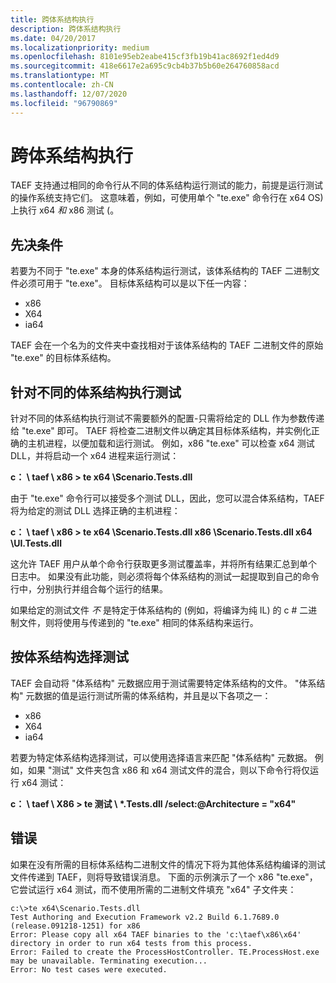 ```yaml
---
title: 跨体系结构执行
description: 跨体系结构执行
ms.date: 04/20/2017
ms.localizationpriority: medium
ms.openlocfilehash: 8101e95eb2eabe415cf3fb19b41ac8692f1ed4d9
ms.sourcegitcommit: 418e6617e2a695c9cb4b37b5b60e264760858acd
ms.translationtype: MT
ms.contentlocale: zh-CN
ms.lasthandoff: 12/07/2020
ms.locfileid: "96790869"
---
```

# <a name="cross-architecture-execution"></a>跨体系结构执行


TAEF 支持通过相同的命令行从不同的体系结构运行测试的能力，前提是运行测试的操作系统支持它们。 这意味着，例如，可使用单个 "te.exe" 命令行在 x64 OS) 上执行 x64 *和* x86 测试 (。

## <a name="span-idprerequisitesspanspan-idprerequisitesspanspan-idprerequisitesspanprerequisites"></a><span id="Prerequisites"></span><span id="prerequisites"></span><span id="PREREQUISITES"></span>先决条件


若要为不同于 "te.exe" 本身的体系结构运行测试，该体系结构的 TAEF 二进制文件必须可用于 "te.exe"。 目标体系结构可以是以下任一内容：

-   x86
-   X64
-   ia64

TAEF 会在一个名为的文件夹中查找相对于该体系结构的 TAEF 二进制文件的原始 "te.exe" 的目标体系结构。

## <a name="span-idexecuting_tests_for_a_different_architecturespanspan-idexecuting_tests_for_a_different_architecturespanspan-idexecuting_tests_for_a_different_architecturespanexecuting-tests-for-a-different-architecture"></a><span id="Executing_Tests_for_a_Different_Architecture"></span><span id="executing_tests_for_a_different_architecture"></span><span id="EXECUTING_TESTS_FOR_A_DIFFERENT_ARCHITECTURE"></span>针对不同的体系结构执行测试


针对不同的体系结构执行测试不需要额外的配置-只需将给定的 DLL 作为参数传递给 "te.exe" 即可。 TAEF 将检查二进制文件以确定其目标体系结构，并实例化正确的主机进程，以便加载和运行测试。 例如，x86 "te.exe" 可以检查 x64 测试 DLL，并将启动一个 x64 进程来运行测试：

**c： \\ taef \\ x86 &gt; te x64 \\Scenario.Tests.dll**

由于 "te.exe" 命令行可以接受多个测试 DLL，因此，您可以混合体系结构，TAEF 将为给定的测试 DLL 选择正确的主机进程：

**c： \\ taef \\ x86 &gt; te x64 \\Scenario.Tests.dll x86 \\Scenario.Tests.dll x64 \\UI.Tests.dll**

这允许 TAEF 用户从单个命令行获取更多测试覆盖率，并将所有结果汇总到单个日志中。 如果没有此功能，则必须将每个体系结构的测试一起提取到自己的命令行中，分别执行并组合每个运行的结果。

如果给定的测试文件 *不* 是特定于体系结构的 (例如，将编译为纯 IL) 的 c # 二进制文件，则将使用与传递到的 "te.exe" 相同的体系结构来运行。

## <a name="span-idselecting_tests_by_architecturespanspan-idselecting_tests_by_architecturespanspan-idselecting_tests_by_architecturespanselecting-tests-by-architecture"></a><span id="Selecting_Tests_by_Architecture"></span><span id="selecting_tests_by_architecture"></span><span id="SELECTING_TESTS_BY_ARCHITECTURE"></span>按体系结构选择测试


TAEF 会自动将 "体系结构" 元数据应用于测试需要特定体系结构的文件。 "体系结构" 元数据的值是运行测试所需的体系结构，并且是以下各项之一：

-   x86
-   X64
-   ia64

若要为特定体系结构选择测试，可以使用选择语言来匹配 "体系结构" 元数据。 例如，如果 "测试" 文件夹包含 x86 和 x64 测试文件的混合，则以下命令行将仅运行 x64 测试：

**c： \\ taef \\ X86 &gt; te 测试 \\ \*.Tests.dll /select:@Architecture = "x64"**

## <a name="span-iderrorsspanspan-iderrorsspanspan-iderrorsspanerrors"></a><span id="Errors"></span><span id="errors"></span><span id="ERRORS"></span>错误


如果在没有所需的目标体系结构二进制文件的情况下将为其他体系结构编译的测试文件传递到 TAEF，则将导致错误消息。 下面的示例演示了一个 x86 "te.exe"，它尝试运行 x64 测试，而不使用所需的二进制文件填充 "x64" 子文件夹：

``` syntax
c:\>te x64\Scenario.Tests.dll
Test Authoring and Execution Framework v2.2 Build 6.1.7689.0 (release.091218-1251) for x86
Error: Please copy all x64 TAEF binaries to the 'c:\taef\x86\x64' directory in order to run x64 tests from this process. 
Error: Failed to create the ProcessHostController. TE.ProcessHost.exe may be unavailable. Terminating execution...
Error: No test cases were executed.
```

 

 





